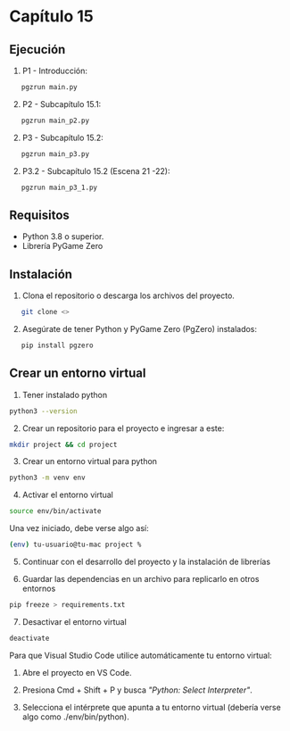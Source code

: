 # Capítulo 15

## Ejecución

1. P1 - Introducción:

```bash
   pgzrun main.py
```

2. P2 - Subcapítulo 15.1:

```bash
   pgzrun main_p2.py
```

2. P3 - Subcapítulo 15.2:

```bash
   pgzrun main_p3.py
```

2. P3.2 - Subcapítulo 15.2 (Escena 21 -22):

```bash
   pgzrun main_p3_1.py
```

## Requisitos

- Python 3.8 o superior.
- Librería PyGame Zero

## Instalación

1. Clona el repositorio o descarga los archivos del proyecto.
```bash
   git clone <>
```

2. Asegúrate de tener Python y PyGame Zero (PgZero) instalados:

```bash
   pip install pgzero
```

## Crear un entorno virtual

1. Tener instalado python

```bash
python3 --version
```

2. Crear un repositorio para el proyecto e ingresar a este:

```bash
mkdir project && cd project
```

3. Crear un entorno virtual para python

```bash
python3 -m venv env
```

4. Activar el entorno virtual
```bash
source env/bin/activate
```
Una vez iniciado, debe verse algo así:

```bash
(env) tu-usuario@tu-mac project %
```

5. Continuar con el desarrollo del proyecto y la instalación de librerías

6. Guardar las dependencias en un archivo para replicarlo en otros entornos

```bash
pip freeze > requirements.txt
```

7. Desactivar el entorno virtual

```bash
deactivate
```


Para que Visual Studio Code utilice automáticamente tu entorno virtual:

1. Abre el proyecto en VS Code.

2. Presiona Cmd + Shift + P y busca *"Python: Select Interpreter"*.

3. Selecciona el intérprete que apunta a tu entorno virtual (debería verse algo como ./env/bin/python).